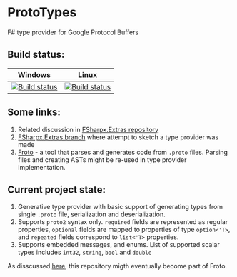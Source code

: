 # ProtoTypes
F# type provider for Google Protocol Buffers

## Build status:

| Windows | Linux |
|:---:|:---:|
| [![Build status](https://ci.appveyor.com/api/projects/status/tn17l78rxk0dokmh?svg=true)](https://ci.appveyor.com/project/takemyoxygen/prototypes) | [![Build status](https://travis-ci.org/takemyoxygen/ProtoTypes.svg?branch=master)](https://travis-ci.org/takemyoxygen/ProtoTypes) |

## Some links:

1. Related discussion in [FSharpx.Extras repository](https://github.com/fsprojects/FSharpx.Extras/issues/124)
2. [FSharpx.Extras branch](https://github.com/fsprojects/FSharpx.Extras/tree/protobuf) where attempt to sketch a type provider was made
3. [Froto](https://github.com/ctaggart/froto) - a tool that parses and generates code from `.proto` files. Parsing files and creating ASTs might be re-used in type provider implementation. 

## Current project state:

1. Generative type provider with basic support of generating types from single `.proto` file, serialization and deserialization.
2. Supports `proto2` syntax only. `required` fields are represented as regular properties, `optional` fields are mapped to properties of type `option<'T>`, and `repeated` fields correspond to `list<'T>` properties.
3. Supports embedded messages, and enums. List of supported scalar types includes `int32`, `string`, `bool` and `double`

As disscussed [here](https://github.com/ctaggart/froto/issues/3), this repository migth eventually become part of Froto.
